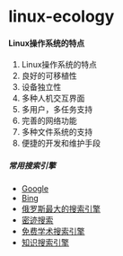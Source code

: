 # linux-ecology

#### Linux操作系统的特点

1. Linux操作系统的特点
2. 良好的可移植性
3. 设备独立性
4. 多种人机交互界面
5. 多用户，多任务支持
6. 完善的网络功能
7. 多种文件系统的支持
8. 便捷的开发和维护手段








##### 常用搜索引擎

- [Google][google]
- [Bing][bing]
- [俄罗斯最大的搜索引擎][yandex]
- [密迹搜索][mijisou]
- [免费学术搜索引擎][semanticscholar]
- [知识搜索引擎][wolframalpha]

[google]:   http://google.com/      "Google Search"
[bing]:     http://bing.com/        "Microsoft Bing"
[yandex]:   https://yandex.com/     "Yandex"
[mijisou]:  https://mijisou.com/    "密迹搜索"
[semanticscholar]: https://www.semanticscholar.org/ "Semantic Scholar"
[wolframalpha]: https://www.wolframalpha.com/   "WolframAlpha"
[baiduxs]: http://xueshu.baidu.com/ "百度学术"
[pixabay]: https://pixabay.com/ "Stunning free images & royalty free stock"
[pexels]: https://www.pexels.com/ "The best free stock photos & videos shared by talented creators"
[islide]: https://www.islide.cc/ "iSlide是一款基于PowerPoint的插件工具"
[db-engines]: https://db-engines.com/en/ "跟踪数据库流行度的网站"
[operatorhub]: https://operatorhub.io/ "OperatorHub.io is a new home for the Kubernetes community to share Operators"
[ubuntu-releases]: http://releases.ubuntu.com/ ""
[rufus]: https://rufus.akeo.ie/ "Create bootable USB drives the easy way"
[mint]: https://linuxmint.com "Mint Linux"
[clang]: https://clang.llvm.org/ "Clang"
[llvm]: https://llvm.org "LLVM"
[uget]: http://??? "uGet"
[aria2]: http://??? "aria2"
[vlc]: http://??? "VLC 全媒体播放器"
[darktable]: http://??? "Darktable 专业数码照片编辑应用"
[kazom]: http://??? "Kazom 高效录屏工具"
[shotcut]: http://??? "ShotCut 视频后期处理"
[handbrake]: http://??? "HandBrake 多媒体格式转换"
[wine]: https://??? "WINE Windows 兼容层"
[winehq]: https://appdb.winehq.org "WINE应用数据库"
[winetricks]: https://??? "WINE黄金搭档"
[playonlinux]: https://??? "PlayOnLinux"
